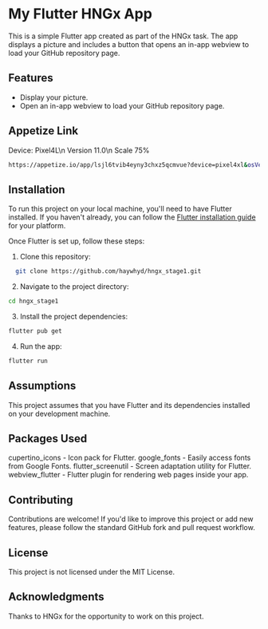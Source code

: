 # My Flutter HNGx App

This is a simple Flutter app created as part of the HNGx task. The app displays a picture and includes a button that opens an in-app webview to load your GitHub repository page.

## Features

- Display your picture.
- Open an in-app webview to load your GitHub repository page.

## Appetize Link
  Device: Pixel4L\n
  Version 11.0\n
  Scale 75%
 ```bash
 https://appetize.io/app/lsjl6tvib4eyny3chxz5qcmvue?device=pixel4xl&osVersion=11.0&scale=75
 ```


## Installation

To run this project on your local machine, you'll need to have Flutter installed. If you haven't already, you can follow the [Flutter installation guide](https://flutter.dev/docs/get-started/install) for your platform.

Once Flutter is set up, follow these steps:

1. Clone this repository:

 ```bash
   git clone https://github.com/haywhyd/hngx_stage1.git
 ```
2. Navigate to the project directory:

 ```bash
cd hngx_stage1
 ```
3. Install the project dependencies:

 ```bash
flutter pub get
 ```
4. Run the app:

 ```bash
flutter run
 ```
## Assumptions
This project assumes that you have Flutter and its dependencies installed on your development machine.

## Packages Used
cupertino_icons - Icon pack for Flutter.
google_fonts - Easily access fonts from Google Fonts.
flutter_screenutil - Screen adaptation utility for Flutter.
webview_flutter - Flutter plugin for rendering web pages inside your app.

## Contributing
Contributions are welcome! If you'd like to improve this project or add new features, please follow the standard GitHub fork and pull request workflow.

## License
This project is not licensed under the MIT License.

## Acknowledgments
Thanks to HNGx for the opportunity to work on this project.
